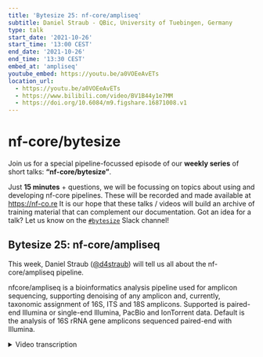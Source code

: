 ```yaml
---
title: 'Bytesize 25: nf-core/ampliseq'
subtitle: Daniel Straub - QBic, University of Tuebingen, Germany
type: talk
start_date: '2021-10-26'
start_time: '13:00 CEST'
end_date: '2021-10-26'
end_time: '13:30 CEST'
embed_at: 'ampliseq'
youtube_embed: https://youtu.be/a0VOEeAvETs
location_url:
  - https://youtu.be/a0VOEeAvETs
  - https://www.bilibili.com/video/BV1B44y1e7MM
  - https://doi.org/10.6084/m9.figshare.16871008.v1
---
```


# nf-core/bytesize

Join us for a special pipeline-focussed episode of our **weekly series** of short talks: **“nf-core/bytesize”**.

Just **15 minutes** + questions, we will be focussing on topics about using and developing nf-core pipelines.
These will be recorded and made available at <https://nf-co.re>
It is our hope that these talks / videos will build an archive of training material that can complement our documentation. Got an idea for a talk? Let us know on the [`#bytesize`](https://nfcore.slack.com/channels/bytesize) Slack channel!

## Bytesize 25: nf-core/ampliseq

This week, Daniel Straub ([@d4straub](https://github.com/d4straub/)) will tell us all about the nf-core/ampliseq pipeline.

nfcore/ampliseq is a bioinformatics analysis pipeline used for amplicon sequencing, supporting denoising of any amplicon and, currently, taxonomic assignment of 16S, ITS and 18S amplicons. Supported is paired-end Illumina or single-end Illumina, PacBio and IonTorrent data. Default is the analysis of 16S rRNA gene amplicons sequenced paired-end with Illumina.

<details markdown="1"><summary>Video transcription</summary>
**Note: The content has been edited for reader-friendliness**

[0:01](https://youtu.be/a0VOEeAvETs&t=1)
(host) Hi, everyone. I hope you're all revved up for the nf-core hackathon starting tomorrow, but it's time for bytesize now, and I'd like to begin by thanking the Chan Zuckerberg Initiative for funding nf-core events. I'd also like to thank those of you from the community that have actively been helping shape our outreach events recently and for making our material accessible. We're back this week with a bytesize talk that will be focused on pipelines, and we have Daniel Straub, who is based at QBiC at the University of Tübingen in Germany, talking to us about the nf-core/ampliseq pipeline. If you have any questions for Daniel, please either unmute yourself at the end of the talk or use the chat function, and I will read out your questions. Thanks very much for taking the time to present at bytesize, Daniel. Over to you.

[:](https://youtu.be/a0VOEeAvETs&t=)
Thanks, Renuka. As she already mentioned, I'm talking about nf-core/ampliseq today. To give an introduction, microbial communities are very important in our everyday life. For example, we as humans have more bacterial cells than human cells. In agriculture, bacteria or microbial communities are also very important. They can be either beneficial or pathogenic, so it's also quite important here to know what's going on in order to improve. Also in the environment, microbial communities play major roles, like they are driving the global elemental cycles, meaning that the elements are turned over and recycled and can be used again by nature to build whatever it can build. For example, here on the right side is a bacteria that are in the iron cycle, global cycle, or here on the lower figure, we also have a microbial community which is involved in removing scenic from groundwater in Asia, where we also investigated the microbial community.

[:](https://youtu.be/a0VOEeAvETs&t=)
There are different ways to investigate microbial communities or mixed communities, mixed organisms at nf-core. We have, for example, a pipeline called nf-core/bacass, which is for genome assembly of isolated bacteria. From a microbial community, you can isolate a bacteria, extract the DNA, and then assemble its genome, or from the whole community, can total community RNA be extracted, and then the meta-transcriptome can be investigated with nf-core/rnaseq. The DNA can be also extracted from the total microbial community to assemble the metagenome with the nf-core/mag pipeline, or a fragment of the community DNA can be amplified by a PCR, polymerase chain reaction, and produce amplicons that are typically done for rivals of RNA genes, rRNA genes, and that kind of data can be analyzed with nf-core/ampliseq that I'm talking today about.

[:](https://youtu.be/a0VOEeAvETs&t=)
Not only ribosomal RNA gene fragments can be amplified, but any other kind of gene or fragment that you might be interested in. However, ribosomal RNA gene amplification is typically used to investigate microbial communities and is the default of nf-core/ampliseq, so I will focus now on that. Ribosomes are essential for the life we know it. Ribosomes are translating the RNA in cells to peptides, to proteins. Ribosomes contain proteins but also non-translated RNA, and that is the ribosomal RNA, which is important for its structure. Eukaryotes have a specific set of ribosomal RNA, including the 16S rRNA, which is used mostly for investigating the taxonomic composition of microbial communities. Eukaryotes have different kinds of ribosomal RNA, and that is also used to investigate communities of those.

[:](https://youtu.be/a0VOEeAvETs&t=)
The 16S rRNA gene that encodes for that non-translated 16S rRNA, that is highly conserved, but it has regions that are variable and other regions that are very similar. These variable regions of the 16S rRNA gene allow the discrimination of many bacterial taxa. Having conserved regions means that we can use a PCR primer for the PCR to amplify that variable region. The problem of that is that there is an error accumulation during library preparation sequencing. You can see that sample sequences here as four different dots in different sizes corresponding to their abundance have errors, meaning different kind of sequences when they are sequenced. The sequencing reads have errors. The traditional way of correcting this is producing so-called operational taxonomic units, OTUs, and those OTUs are lumping together all sequences that are similar to a specific threshold level. For example, here it would then produce only two OTUs out of that four different original sample sequences. There are other methods which make so-called amplicon sequencing variants, ASVs, and those methods try to correct the errors from the amplicons back to the original sequences that are found in the samples.

[:](https://youtu.be/a0VOEeAvETs&t=)
First thing what I did is to compare those kind of methods. What you can see here on the y-axis is the relative abundance of sequences in a reference data set. The reference data set consists of 27 bacterial strains, which has 35 expected amplicon sequences because bacterial genomes can have several copies of that gene. Here you can see the reference, meaning this is how it should look like. There are high abundant sequences, but also very low abundant sequences. The color of the dots show if the sequence is a perfect match in green to the reference, in blue one off, so very similar, or in black cross a sequence that is not expected. You can see here that the OTU-based methods, here four columns for four different methods or settings, have quite a lot of those unexpected sequences. They also, in this region here, do not find all the ones that we would expect, the green dots here. The ASV-based methods, here two different methods, do show a much reduced number of false positives. However, some of those sequences are also not detected for this method here. That is very strict.

[:](https://youtu.be/a0VOEeAvETs&t=)
I did that not only with one sample, but with three different samples and with here the OTU-based methods and the ASV-based methods, not only for precision and sensitivity of finding the original sample sequences again, but also for the taxonomic classification and for a diversity index, the Shannon diversity. Here the green color shows the best methods and the red ones, the worst ones. You can see that the ASV-based methods perform much better in the amplicon sequencing analyzes than the OTU-based methods.

[:](https://youtu.be/a0VOEeAvETs&t=)
Coming from that, I wanted to produce a pipeline that is doing exactly what I need and to use that kind of knowledge that I have accumulated by the benchmarking. I wanted to produce a pipeline to analyze all kinds of amplicon data with a wide range of input types, reference taxonomies, and downstream analyzes. We came up in 2018 then with the nf-core/ampliseq pipeline in the end of it. In the end of 2018, we released version 1.00 and did some feature and maintenance updates. We also then published a paper about it and continued afterwards in 2021 quite a lot with adding more features to the pipeline. Now it is at a pretty good stage how I imagined in the beginning.

[:](https://youtu.be/a0VOEeAvETs&t=)
What is happening there in nf-core/ampliseq? And so this is here the whole picture. This is a bit complicated, so we will go step by step through. First of all, to start the pipeline, you would need such a command here. In red are the ones that are specific to that pipeline. First there are different kinds of inputs that can be used. Either direct input of a folder containing all your reads or a sample sheet in a TSV. That is what I describe here. The TSV has to contain at least two columns with sample ID and forward reads and two optional columns with reverse reads and sequencing run because different sequencing runs of a sequencing machine has to be treated separately by the pipeline. That sample sheet is then added with the input parameter. Using that command will then end up in primer trimming, QC, quality filtering, and then also the inference of this amplicon sequencing variants. For this, of course, you also need to add your primer sequences because it is very important what kind of sequence was amplified.

[:](https://youtu.be/a0VOEeAvETs&t=)
Depending on what kind of sequencing data from what kind of sequencing technology you have, you have to also add additional parameters. For Illumina paired-end sequencing, just default, you don't need to add anything else. For single-end, the single-end parameter, for PacBio and for IonTorrent technologies, you have to specify that. In special cases, Illumina paired-end ITS, so fungi community analyzes, you also should already set a parameter so that all the downstream analyzers will have sensible settings.

[:](https://youtu.be/a0VOEeAvETs&t=)
What is the output of those very basic analyzers? In the results folder, in our subfolder "data" will be that file and that file here contains already most of the information that you will need. It contains for each of the different samples, the sequences that it found and also the quantification, so it simply counts how many of the sequences in there will originate from that original 16S sequence in your sample. There is also a handy oral summary for all the read numbers that were for each of the samples processed and then ended up at the table and if those numbers do not look as expected, then this is a very good starting point to troubleshoot.

[:](https://youtu.be/a0VOEeAvETs&t=)
The next step of the pipeline is to also classify the sequences that we have now produced, meaning that we give it a name, that we give it a taxonomic name and this is by default done with the DADA2 software, but we also have an alternative way to do this with SHIME2 which is also a very popular program in the area. By default it isusing the data algorithm with the SILVA138 taxonomy. So we have here a range of reference taxonomy databases that can be used and that is the SILVA, the RDP, the GTDB database that are for bacteria, for 16S rRNA gene amplicon analyses; the UNITE database for her fungi analyzes ITS, internal transcribed spacers, and the PR2 database for eukaryotes with the 18S rRNA gene amplicons.

[:](https://youtu.be/a0VOEeAvETs&t=)
You can also taxonomically classify any kind of sequences that you have produced by using `--input` and provide your FASTA, which needs to have then a .fasta extension. Following, there will be taxonomic filtering and by default only mitochondria and chloroplasts will be filtered out from the following tables because those are typically off-targets of the 16S rRNA gene amplicon sequencing, that should be removed. The output of this taxonomy classification is again a table, a TSV, that will list all the sequences that were discovered and also add here the taxonomic levels and their classifications with confidence value.

[:](https://youtu.be/a0VOEeAvETs&t=)
Finally there is also downstream analysis, but this downstream analysis is only provided when the optional parameter metadata is pointing to a TAPSA-related metadata sheet. Then automatically appropriate metadata columns will be chosen and used for visualization of a bar plot, as you can see here. Those are HTML files that are then interactive so you can choose colors, you can choose different kinds of taxonomic levels. I chose here a very high one just to show you, for example here with the test data set, that we are typically running here with triplicates and you can see already patterns of different kind of data.

[:](https://youtu.be/a0VOEeAvETs&t=)
Additionally there will be a differential abundance analyzer with a program called ANCOM and that produces for example such a volcano plot, also interactive. This red dot here which is identified as a significant different abundance between the different treatments would be abuelco derriales bacteria.

[:](https://youtu.be/a0VOEeAvETs&t=)
Then also alpha and beta diversity indices are produced. Alpha diversity is a measure of each of the samples how diverse the sequences in there are and you can see that for this test data set it's a bit small. The groundwater sample, where the samples originated from groundwater, have the lowest Shannon diversity index but the sediment samples here have the highest one. To all of these comparisons will be of course also statistical analyzers provided in the output of the pipeline. Beta diversity plots then show the difference in PCOA plots. What you can see here is that the replicates for the different kind of sample sources (groundwater, river water, sediment and soil) in our example data set are nicely clustering and well separated from the others.

[:](https://youtu.be/a0VOEeAvETs&t=)
Additionally there will be quality control figures like alpha refraction curves, which show you if you have a sequence with sufficient output for your samples. As long as those curves will flatten out you know that you have sufficient sequencing data produced for that sample. All those results can be also found on the nf-core website in ampliseq results and you can have a look what is produced, how does it look like and there is also extensive documentation what each of those plots mean and what you can use it for. Those plots, of course, cannot show all kinds of complicated experimental setups, but they are very helpful for getting a first view on the data and are also a sort of quality control that what you are producing here makes sense. With this I want to finish and I want to thank you for your attention, my colleagues at QBiC , who also were involved in the development of the pipeline, nf-core, especially Daniel Lundin, helped a lot and the University of Tübingen Microbiology and Geomicrobiology who produced a lot of data, that I was then able to analyze and with this pipeline and produce it as good as possible.

[:](https://youtu.be/a0VOEeAvETs&t=)
(host) Thanks very much for that very clear and insightful talk Daniel. Are there any questions? If anyone in the audience has questions you can unmute yourself or even add questions to the chat and I can read them out. Okay I don't see anything coming up so that was extremely clear so I guess that's why people don't have questions but if anything crops up anywhere, you know where to reach Daniel. You can message him on and continue the discussion on the bytesize channel and thanks again for joining. We will be back next week with another pipeline focused talk.

[:](https://youtu.be/a0VOEeAvETs&t=)
(question) We have one comment here okay there's a question. This person thanks you for the presentation and asks what type of license is associated with this kind of tool, for example the ampliseq pipeline.

(answer) It is a CCPY license. I think all the nf-core pipelines have, there are no restrictions whatsoever. I hope that answers your question.

(question cont.) Yes thank you.

[:](https://youtu.be/a0VOEeAvETs&t=)
(host) Okay so as I said we will be back with another pipeline focused bytesize talk next week where we will have Payam Emami, who will be presenting the metaboigniter pipeline. But before that I hope to be able to see some of you in sunny Gathertown, starting tomorrow at our hackathon and take care everyone thanks again for joining.

</details>
